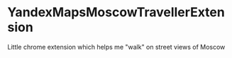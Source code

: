 # YandexMapsMoscowTravellerExtension
Little chrome extension which helps me "walk" on street views of Moscow
